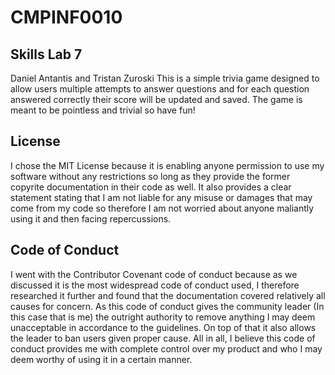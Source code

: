# CMPINF0010
## Skills Lab 7 
Daniel Antantis and Tristan Zuroski
This is a simple trivia game designed to allow users multiple attempts to answer questions and for each question answered correctly their score will be updated and saved. The game is meant to be pointless and trivial so have fun!


## License
I chose the MIT License because it is enabling anyone permission to use my software without any restrictions so long as they provide the former copyrite documentation in their code as well. It also provides a clear statement stating that I am not liable for any misuse or damages that may come from my code so therefore I am not worried about anyone maliantly using it and then facing repercussions.

## Code of Conduct
I went with the Contributor Covenant code of conduct because as we discussed it is the most widespread code of conduct used, I therefore researched it further and found that the documentation covered relatively all causes for concern. As this code of conduct gives the community leader (In this case that is me) the outright authority to remove anything I may deem unacceptable in accordance to the guidelines. On top of that it also allows the leader to ban users given proper cause. All in all, I believe this code of conduct provides me with complete control over my product and who I may deem worthy of using it in a certain manner. 